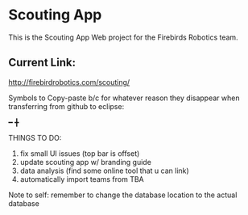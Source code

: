 # Scouting App
This is the Scouting App Web project for the Firebirds Robotics team.

## Current Link:
http://firebirdrobotics.com/scouting/

Symbols to Copy-paste b/c for whatever reason they disappear when transferring from github to eclipse:

━ ╋

THINGS TO DO:
 1) fix small UI issues (top bar is offset)
 2) update scouting app w/ branding guide
 3) data analysis (find some online tool that u can link)
 4) automatically import teams from TBA


Note to self: remember to change the database location to the actual database
